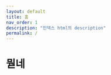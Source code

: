 ```yaml
---
layout: default
title: 홈
nav_order: 1
description: "인덱스 html의 description"
permalink: /
---
```

# 뭗네